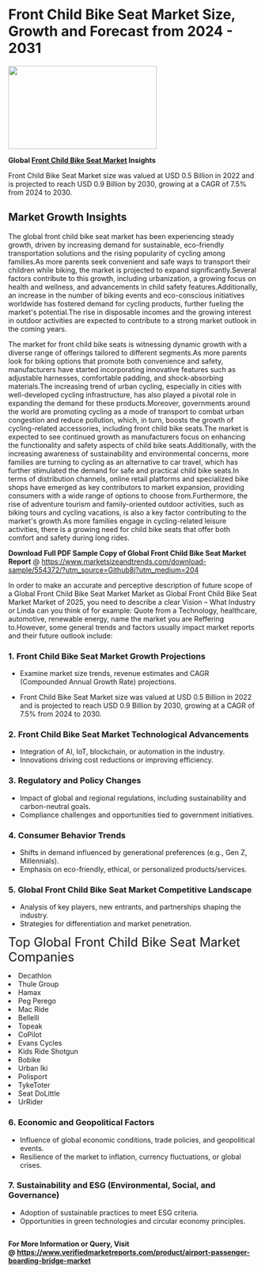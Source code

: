 <H1>Front Child Bike Seat Market Size, Growth and Forecast from 2024 - 2031</H1><img class="aligncenter size-medium wp-image-584254" src="https://thirdeyenews.in/wp-content/uploads/2024/09/Global-Market-Research-300x168.jpeg" alt="" width="300" height="168" /><p><strong>Global&nbsp;<a href="https://www.marketsizeandtrends.com/download-sample/554372/?utm_source=Github8j?utm_medium=204">Front Child Bike Seat Market</a> Insights</strong></p><p>Front Child Bike Seat Market size was valued at USD 0.5 Billion in 2022 and is projected to reach USD 0.9 Billion by 2030, growing at a CAGR of 7.5% from 2024 to 2030.</p><p><h2>Market Growth Insights</h2> <p>The global front child bike seat market has been experiencing steady growth, driven by increasing demand for sustainable, eco-friendly transportation solutions and the rising popularity of cycling among families.As more parents seek convenient and safe ways to transport their children while biking, the market is projected to expand significantly.Several factors contribute to this growth, including urbanization, a growing focus on health and wellness, and advancements in child safety features.Additionally, an increase in the number of biking events and eco-conscious initiatives worldwide has fostered demand for cycling products, further fueling the market's potential.The rise in disposable incomes and the growing interest in outdoor activities are expected to contribute to a strong market outlook in the coming years.</p> <p>The market for front child bike seats is witnessing dynamic growth with a diverse range of offerings tailored to different segments.As more parents look for biking options that promote both convenience and safety, manufacturers have started incorporating innovative features such as adjustable harnesses, comfortable padding, and shock-absorbing materials.The increasing trend of urban cycling, especially in cities with well-developed cycling infrastructure, has also played a pivotal role in expanding the demand for these products.Moreover, governments around the world are promoting cycling as a mode of transport to combat urban congestion and reduce pollution, which, in turn, boosts the growth of cycling-related accessories, including front child bike seats.The market is expected to see continued growth as manufacturers focus on enhancing the functionality and safety aspects of child bike seats.Additionally, with the increasing awareness of sustainability and environmental concerns, more families are turning to cycling as an alternative to car travel, which has further stimulated the demand for safe and practical child bike seats.In terms of distribution channels, online retail platforms and specialized bike shops have emerged as key contributors to market expansion, providing consumers with a wide range of options to choose from.Furthermore, the rise of adventure tourism and family-oriented outdoor activities, such as biking tours and cycling vacations, is also a key factor contributing to the market's growth.As more families engage in cycling-related leisure activities, there is a growing need for child bike seats that offer both comfort and safety during long rides.<p><span class=""><strong>Download Full PDF Sample Copy of Global Front Child Bike Seat Market Report</strong> @ <a href="https://www.marketsizeandtrends.com/download-sample/554372/?utm_source=Github8j?utm_medium=204" target="_blank">https://www.marketsizeandtrends.com/download-sample/554372/?utm_source=Github8j?utm_medium=204</a></span></p><p>In order to make an accurate and perceptive description of future scope of a Global&nbsp;Front Child Bike Seat Market Market as Global&nbsp;Front Child Bike Seat Market Market of 2025, you need to describe a clear Vision &ndash; What Industry or Linda can you think of for example: Quote from a Technology, healthcare, automotive, renewable energy, name the market you are Reffering to.However, some general trends and factors usually impact market reports and their future outlook include:</p><h3>1.&nbsp;<strong>Front Child Bike Seat Market Growth Projections</strong></h3><ul><li>Examine market size trends, revenue estimates and CAGR (Compounded Annual Growth Rate) projections.</li><li><p>Front Child Bike Seat Market size was valued at USD 0.5 Billion in 2022 and is projected to reach USD 0.9 Billion by 2030, growing at a CAGR of 7.5% from 2024 to 2030.</p></li></ul><h3>2.&nbsp;<strong>Front Child Bike Seat Market Technological Advancements</strong></h3><ul><li>Integration of AI, IoT, blockchain, or automation in the industry.</li><li>Innovations driving cost reductions or improving efficiency.</li></ul><h3>3.&nbsp;<strong>Regulatory and Policy Changes</strong></h3><ul><li>Impact of global and regional regulations, including sustainability and carbon-neutral goals.</li><li>Compliance challenges and opportunities tied to government initiatives.</li></ul><h3>4.&nbsp;<strong>Consumer Behavior Trends</strong></h3><ul><li>Shifts in demand influenced by generational preferences (e.g., Gen Z, Millennials).</li><li>Emphasis on eco-friendly, ethical, or personalized products/services.</li></ul><h3>5.&nbsp;<strong>Global Front Child Bike Seat Market Competitive Landscape</strong></h3><ul><li>Analysis of key players, new entrants, and partnerships shaping the industry.</li><li>Strategies for differentiation and market penetration.</li></ul><p data-pm-slice="1 1 []"><span style="color: inherit; font-family: inherit; font-size: 25px;">Top Global Front Child Bike Seat Market Companies</span></p><div class="" data-test-id=""><p><li>Decathlon</li><li> Thule Group</li><li> Hamax</li><li> Peg Perego</li><li> Mac Ride</li><li> Bellelli</li><li> Topeak</li><li> CoPilot</li><li> Evans Cycles</li><li> Kids Ride Shotgun</li><li> Bobike</li><li> Urban Iki</li><li> Polisport</li><li> TykeToter</li><li> Seat DoLittle</li><li> UrRider</li></p></div><h3>6.&nbsp;<strong>Economic and Geopolitical Factors</strong></h3><ul><li>Influence of global economic conditions, trade policies, and geopolitical events.</li><li>Resilience of the market to inflation, currency fluctuations, or global crises.</li></ul><h3>7.&nbsp;<strong>Sustainability and ESG (Environmental, Social, and Governance)</strong></h3><ul><li>Adoption of sustainable practices to meet ESG criteria.</li><li>Opportunities in green technologies and circular economy principles.</li></ul><h2><strong style="font-size: 14px;">For More Information or Query, Visit @&nbsp;</strong><a style="background-color: #ffffff; font-size: 14px;" href="https://www.marketsizeandtrends.com/report/front-child-bike-seat-market/" target="_blank">https://www.verifiedmarketreports.com/product/airport-passenger-boarding-bridge-market</a></h2>